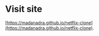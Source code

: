 # Visit site

[https://madanadra.github.io/netflix-clone](https://madanadra.github.io/netflix-clone).